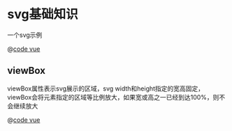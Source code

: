 # svg基础知识

一个svg示例

@[code vue](../.vuepress/components/svg/BasicSvg.vue)

<svg-BasicSvg />


## viewBox
viewBox属性表示svg展示的区域，svg width和height指定的宽高固定，viewBox会将元素指定的区域等比例放大，如果宽或高之一已经到达100%，则不会继续放大

@[code vue](../.vuepress/components/svg/ViewBox.vue)

<svg-ViewBox />